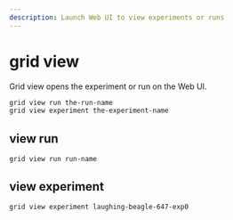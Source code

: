 ```yaml
---
description: Launch Web UI to view experiments or runs
---
```


# grid view

Grid view opens the experiment or run on the Web UI.

```bash
grid view run the-run-name
grid view experiment the-experiment-name
```

## view run

```text
grid view run run-name
```

## view experiment

```text
grid view experiment laughing-beagle-647-exp0
```

